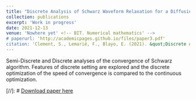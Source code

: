 ```yaml
---
title: "Discrete Analysis of Schwarz Waveform Relaxation for a Diffusion Reaction problem with Discontinuous Coefficients"
collection: publications
excerpt: 'Work in progress'
date: 2021-12-13
venue: 'Nowhere yet' <!-- BIT. Numerical mathematics' -->
# paperurl: 'http://academicpages.github.io/files/paper3.pdf'
citation: 'Clement, S., Lemarié, F., Blayo, E. (2021). &quot;Discrete Analysis of Schwarz Waveform Relaxation for a Diffusion Reaction problem with Discontinuous Coefficients.&quot; <i>In redaction</i>.'
---
```


Semi-Discrete and Discrete analyses of the convergence of Schwarz algorithm. Features of discrete setting are explored and the discrete optimization of the speed of convergence is compared to the continuous optimization.

[//]: # [Download paper here](http://academicpages.github.io/files/paper3.pdf)

